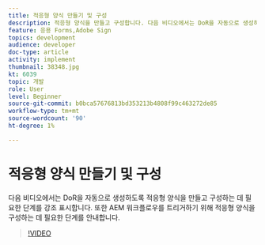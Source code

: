 ```yaml
---
title: 적응형 양식 만들기 및 구성
description: 적응형 양식을 만들고 구성합니다. 다음 비디오에서는 DoR을 자동으로 생성하도록 적응형 양식을 만들고 구성하는 데 필요한 단계를 강조 표시합니다. 또한 AEM 워크플로우를 트리거하기 위해 적응형 양식을 구성하는 데 필요한 단계를 안내합니다.
feature: 응용 Forms,Adobe Sign
topics: development
audience: developer
doc-type: article
activity: implement
thumbnail: 38348.jpg
kt: 6039
topic: 개발
role: User
level: Beginner
source-git-commit: b0bca57676813bd353213b4808f99c463272de85
workflow-type: tm+mt
source-wordcount: '90'
ht-degree: 1%

---
```


# 적응형 양식 만들기 및 구성

다음 비디오에서는 DoR을 자동으로 생성하도록 적응형 양식을 만들고 구성하는 데 필요한 단계를 강조 표시합니다. 또한 AEM 워크플로우를 트리거하기 위해 적응형 양식을 구성하는 데 필요한 단계를 안내합니다.

>[!VIDEO](https://video.tv.adobe.com/v/38348/?quality=9&learn=on)

